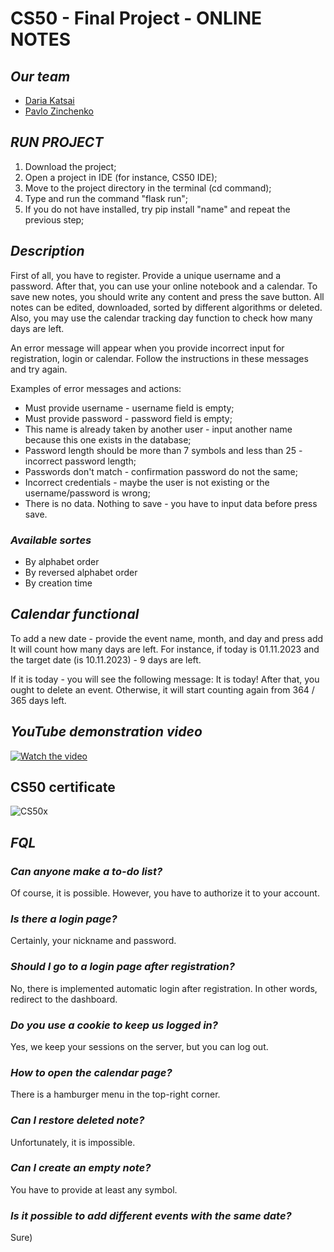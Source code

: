 # CS50 - Final Project - ONLINE NOTES

## *Our team*

* [Daria Katsai](https://github.com/DarunkaKa)
* [Pavlo Zinchenko](https://github.com/PaulSNDX)

## *RUN PROJECT*
1) Download the project;
2) Open a project in IDE (for instance, CS50 IDE);
3) Move to the project directory in the terminal (cd command);
4) Type and run the command "flask run";
5) If you do not have installed, try pip install "name" and repeat the previous step;

## *Description*
First of all, you have to register. Provide a unique username and a password.
After that, you can use your online notebook and a calendar.
To save new notes, you should write any content and press the save button.
All notes can be edited, downloaded, sorted by different algorithms or deleted.
Also, you may use the calendar tracking day function to check how many days are left.

An error message will appear when you provide incorrect input for registration, login or calendar. Follow the instructions in these messages and try again.

Examples of error messages and actions:
* Must provide username - username field is empty;
* Must provide password - password field is empty;
* This name is already taken by another user - input another name because this one exists in the database;
* Password length should be more than 7 symbols and less than 25 - incorrect password length;
* Passwords don't match - confirmation password do not the same;
* Incorrect credentials - maybe the user is not existing or the username/password is wrong;
* There is no data. Nothing to save - you have to input data before press save.

### *Available sortes*
+ By alphabet order
+ By reversed alphabet order
+ By creation time

## *Calendar functional*
To add a new date - provide the event name, month, and day and press add
It will count how many days are left.
For instance, if today is 01.11.2023 and the target date (is 10.11.2023) - 9 days are left.

If it is today - you will see the following message: It is today!
After that, you ought to delete an event. Otherwise, it will start counting again from 364 / 365 days left.

## *YouTube demonstration video*
[![Watch the video](https://user-images.githubusercontent.com/65392617/208717652-23b921dc-1276-470f-bdf9-b4bdd9e922d3.png)](https://youtu.be/_ND1KgHJcxE)

## CS50 certificate
![CS50x](https://user-images.githubusercontent.com/65392617/208725296-b550c86a-5e99-4087-a063-da265232d3d0.png)

## *FQL*
### *Can anyone make a to-do list?*
Of course, it is possible. However, you have to authorize it to your account.

### *Is there a login page?*
Certainly, your nickname and password.

### *Should I go to a login page after registration?*
No, there is implemented automatic login after registration. In other words, redirect to the dashboard.

### *Do you use a cookie to keep us logged in?*
Yes, we keep your sessions on the server, but you can log out.

### *How to open the calendar page?*
There is a hamburger menu in the top-right corner.

### *Can I restore deleted note?*
Unfortunately, it is impossible.

### *Can I create an empty note?*
You have to provide at least any symbol.

### *Is it possible to add different events with the same date?*
Sure)
